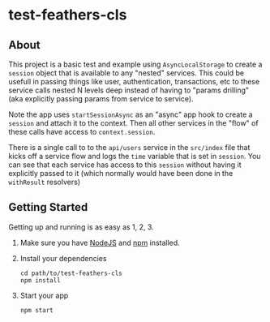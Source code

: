 # test-feathers-cls

>

## About

This project is a basic test and example using `AsyncLocalStorage` to create
a `session` object that is available to any "nested" services. This could be usefull in passing things like user, authentication, transactions, etc to these
service calls nested N levels deep instead of having to "params drilling" (aka
explicitly passing params from service to service).

Note the app uses `startSessionAsync` as an "async" app hook to create a `session` and attach it to the context. Then all other services in the "flow" of these calls have access to `context.session`.

There is a single call to to the `api/users` service in the `src/index` file that kicks off a service flow and logs the `time` variable that is set in `session`. You can see that each service has access to this `session` without having it explicitly passed to it (which normally would have been done in the `withResult` resolvers)

## Getting Started

Getting up and running is as easy as 1, 2, 3.

1. Make sure you have [NodeJS](https://nodejs.org/) and [npm](https://www.npmjs.com/) installed.
2. Install your dependencies

    ```
    cd path/to/test-feathers-cls
    npm install
    ```

3. Start your app

    ```
    npm start
    ```

